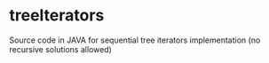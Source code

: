 # treeIterators
Source code in JAVA for sequential tree iterators implementation (no recursive solutions allowed)
